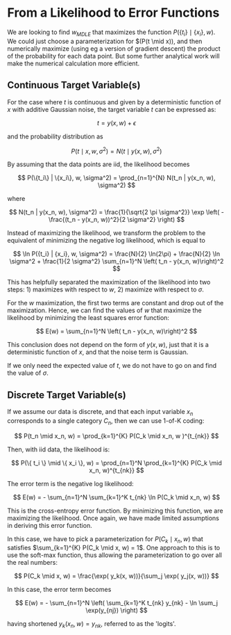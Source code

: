 # From a Likelihood to Error Functions

We are looking to find $w_{MDLE}$ that maximizes the function $P( \{ t_i \} \mid \{x_i \}, w )$. We could just choose a parameterization for $(P(t \mid x)), and then numerically maximize (using eg a version of gradient descent) the product of the probability for each data point. But some further analytical work will make the numerical calculation more efficient.

## Continuous Target Variable(s)

For the case where $t$ is continuous and given by a deterministic function of $x$ with additive Gaussian noise, the target variable $t$ can be expressed as:

$$
t = y(x, w) + \epsilon
$$

and the probability distribution as

$$
P(t \mid x, w, \sigma^2) = N(t \mid y(x, w), \sigma^2)
$$

By assuming that the data points are iid, the likelihood becomes

$$
P(\{t_i\} | \{x_i\}, w, \sigma^2) = \prod_{n=1}^{N} N(t_n | y(x_n, w), \sigma^2)
$$

where

$$
N(t_n | y(x_n, w), \sigma^2) = \frac{1}{\sqrt{2 \pi \sigma^2}} \exp \left( - \frac{(t_n - y(x_n, w))^2}{2 \sigma^2} \right)
$$

Instead of maximizing the likelihood, we transform the problem to the equivalent of minimizing the negative log likelihood, which is equal to

$$
\ln P({t_i} | {x_i}, w, \sigma^2) = \frac{N}{2} \ln(2\pi) + \frac{N}{2} \ln \sigma^2 + \frac{1}{2 \sigma^2} \sum_{n=1}^N \left( t_n - y(x_n, w)\right)^2
$$

This has helpfully separated the maximization of the likelihood into two steps: 1) maximizes with respect to $w$, 2) maximize with respect to $\sigma$.

For the $w$ maximization, the first two terms are constant and drop out of the maximization. Hence, we can find the values of $w$ that maximize the likelihood by minimizing the least squares error function:

$$
E(w) = \sum_{n=1}^N \left( t_n - y(x_n, w)\right)^2
$$

This conclusion does not depend on the form of $y(x, w)$, just that it is a deterministic function of $x$, and that the noise term is Gaussian.

If we only need the expected value of $t$, we do not have to go on and find the value of $\sigma$.

## Discrete Target Variable(s)

If we assume our data is discrete, and that each input variable $x_n$ corresponds to a single category $C_n$, then we can use 1-of-K coding:

$$
P(t_n \mid x_n, w) = \prod_{k=1}^{K} P(C_k \mid x_n, w )^{t_{nk}}
$$

Then, with iid data, the likelihood is:

$$
P(\{ t_i \} \mid \{ x_i \}, w) = \prod_{n=1}^N \prod_{k=1}^{K} P(C_k \mid x_n, w)^{t_{nk}}
$$

The error term is the negative log likelihood:

$$
E(w) = - \sum_{n=1}^N \sum_{k=1}^K t_{nk} \ln P(C_k \mid x_n, w)
$$

This is the cross-entropy error function. By minimizing this function, we are maximizing the likelihood. Once again, we have made limited assumptions in deriving this error function.

In this case, we have to pick a parameterization for $P(C_k \mid x_n, w)$ that satisfies $\sum_{k=1}^{K} P(C_k \mid x, w) = 1$. One approach to this is to use the soft-max function, thus allowing the parameterization to go over all the real numbers:

$$
P(C_k \mid x, w) = \frac{\exp( y_k(x, w))}{\sum_j \exp( y_j(x, w))}
$$

In this case, the error term becomes

$$
E(w) = - \sum_{n=1}^N \left( \sum_{k=1}^K t_{nk} y_{nk} - \ln \sum_j \exp(y_{nj}) \right)
$$

having shortened $y_k(x_n, w) = y_{nk}$, referred to as the 'logits'.
